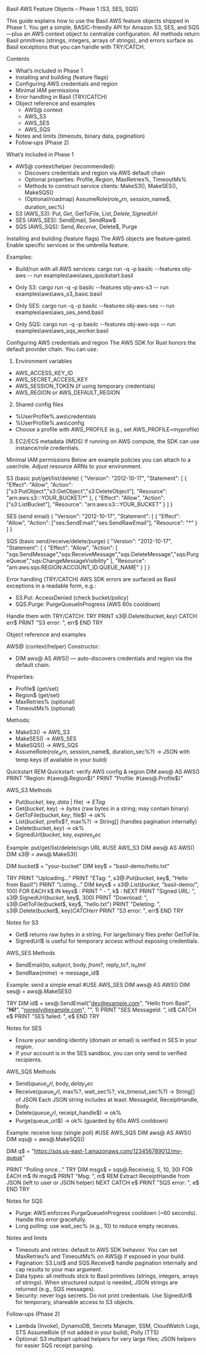 Basil AWS Feature Objects – Phase 1 (S3, SES, SQS)

This guide explains how to use the Basil AWS feature objects shipped in Phase 1. You get a simple, BASIC-friendly API for Amazon S3, SES, and SQS—plus an AWS context object to centralize configuration. All methods return Basil primitives (strings, integers, arrays of strings), and errors surface as Basil exceptions that you can handle with TRY/CATCH.

Contents
- What’s included in Phase 1
- Installing and building (feature flags)
- Configuring AWS credentials and region
- Minimal IAM permissions
- Error handling in Basil (TRY/CATCH)
- Object reference and examples
  - AWS@ context
  - AWS_S3
  - AWS_SES
  - AWS_SQS
- Notes and limits (timeouts, binary data, pagination)
- Follow‑ups (Phase 2)

What’s included in Phase 1
- AWS@ context/helper (recommended):
  - Discovers credentials and region via AWS default chain
  - Optional properties: Profile$, Region$, MaxRetries%, TimeoutMs%
  - Methods to construct service clients: MakeS3(), MakeSES(), MakeSQS()
  - (Optional/roadmap) AssumeRole$(role_arn$, session_name$, duration_sec%)
- S3 (AWS_S3): Put$, Get$, GetToFile, List$, Delete, SignedUrl$
- SES (AWS_SES): SendEmail, SendRaw$
- SQS (AWS_SQS): Send$, Receive$, Delete$, Purge

Installing and building (feature flags)
The AWS objects are feature‑gated. Enable specific services or the umbrella feature.

Examples:
- Build/run with all AWS services:
  cargo run -q -p basilc --features obj-aws -- run examples\aws\aws_quickstart.basil

- Only S3:
  cargo run -q -p basilc --features obj-aws-s3 -- run examples\aws\aws_s3_basic.basil

- Only SES:
  cargo run -q -p basilc --features obj-aws-ses -- run examples\aws\aws_ses_send.basil

- Only SQS:
  cargo run -q -p basilc --features obj-aws-sqs -- run examples\aws\aws_sqs_worker.basil

Configuring AWS credentials and region
The AWS SDK for Rust honors the default provider chain. You can use:

1) Environment variables
- AWS_ACCESS_KEY_ID
- AWS_SECRET_ACCESS_KEY
- AWS_SESSION_TOKEN (if using temporary credentials)
- AWS_REGION or AWS_DEFAULT_REGION

2) Shared config files
- %UserProfile%\.aws\credentials
- %UserProfile%\.aws\config
- Choose a profile with AWS_PROFILE (e.g., set AWS_PROFILE=myprofile)

3) EC2/ECS metadata (IMDS)
If running on AWS compute, the SDK can use instance/role credentials.

Minimal IAM permissions
Below are example policies you can attach to a user/role. Adjust resource ARNs to your environment.

S3 (basic put/get/list/delete)
{
  "Version": "2012-10-17",
  "Statement": [
    { "Effect": "Allow", "Action": ["s3:PutObject","s3:GetObject","s3:DeleteObject"], "Resource": "arn:aws:s3:::YOUR_BUCKET/*" },
    { "Effect": "Allow", "Action": ["s3:ListBucket"], "Resource": "arn:aws:s3:::YOUR_BUCKET" }
  ]
}

SES (send email)
{
  "Version": "2012-10-17",
  "Statement": [
    { "Effect": "Allow", "Action": ["ses:SendEmail","ses:SendRawEmail"], "Resource": "*" }
  ]
}

SQS (basic send/receive/delete/purge)
{
  "Version": "2012-10-17",
  "Statement": [
    { "Effect": "Allow", "Action": [
      "sqs:SendMessage","sqs:ReceiveMessage","sqs:DeleteMessage","sqs:PurgeQueue","sqs:ChangeMessageVisibility"
    ], "Resource": "arn:aws:sqs:REGION:ACCOUNT_ID:QUEUE_NAME" }
  ]
}

Error handling (TRY/CATCH)
AWS SDK errors are surfaced as Basil exceptions in a readable form, e.g.:
- S3.Put: AccessDenied (check bucket/policy)
- SQS.Purge: PurgeQueueInProgress (AWS 60s cooldown)

Handle them with TRY/CATCH:
TRY
  PRINT s3@.Delete(bucket$, key$)
CATCH err$
  PRINT "S3 error: ", err$
END TRY

Object reference and examples

AWS@ (context/helper)
Constructor:
- DIM aws@ AS AWS() — auto-discovers credentials and region via the default chain.

Properties:
- Profile$ (get/set)
- Region$  (get/set)
- MaxRetries% (optional)
- TimeoutMs%  (optional)

Methods:
- MakeS3()  → AWS_S3
- MakeSES() → AWS_SES
- MakeSQS() → AWS_SQS
- AssumeRole$(role_arn$, session_name$, duration_sec%?) → JSON with temp keys (if available in your build)

Quickstart
REM Quickstart: verify AWS config & region
DIM aws@ AS AWS()
PRINT "Region: #{aws@.Region$}"
PRINT "Profile: #{aws@.Profile$}"

AWS_S3
Methods
- Put$(bucket$, key$, data$ | file$) → ETag$
- Get$(bucket$, key$) → bytes$   (raw bytes in a string; may contain binary)
- GetToFile(bucket$, key$, file$) → ok%
- List$(bucket$, prefix$?, max%?) → String[]  (handles pagination internally)
- Delete(bucket$, key$) → ok%
- SignedUrl$(bucket$, key$, expires_sec%) → url$

Example: put/get/list/delete/sign URL
#USE AWS_S3
DIM aws@ AS AWS()
DIM s3@ = aws@.MakeS3()

DIM bucket$ = "your-bucket"
DIM key$ = "basil-demo/hello.txt"

TRY
  PRINT "Uploading..."
  PRINT "ETag: ", s3@.Put$(bucket$, key$, "Hello from Basil!")
  PRINT "Listing..."
  DIM keys$ = s3@.List$(bucket$, "basil-demo/", 100)
  FOR EACH k$ IN keys$ : PRINT " - ", k$ : NEXT
  PRINT "Signed URL: ", s3@.SignedUrl$(bucket$, key$, 300)
  PRINT "Download: ", s3@.GetToFile(bucket$, key$, "hello.txt")
  PRINT "Deleting: ", s3@.Delete(bucket$, key$)
CATCH err$
  PRINT "S3 error: ", err$
END TRY

Notes for S3
- Get$ returns raw bytes in a string. For large/binary files prefer GetToFile.
- SignedUrl$ is useful for temporary access without exposing credentials.

AWS_SES
Methods
- SendEmail(to$, subject$, body$, from$?, reply_to$?, is_html%?) → message_id$
- SendRaw$(mime$) → message_id$

Example: send a simple email
#USE AWS_SES
DIM aws@ AS AWS()
DIM ses@ = aws@.MakeSES()

TRY
  DIM id$ = ses@.SendEmail("dev@example.com", "Hello from Basil", "<b>Hi!</b>", "noreply@example.com", "", 1)
  PRINT "SES MessageId: ", id$
CATCH e$
  PRINT "SES failed: ", e$
END TRY

Notes for SES
- Ensure your sending identity (domain or email) is verified in SES in your region.
- If your account is in the SES sandbox, you can only send to verified recipients.

AWS_SQS
Methods
- Send$(queue_url$, body$, delay_sec%?) → message_id$
- Receive$(queue_url$, max%?, wait_sec%?, vis_timeout_sec%?) → String[] of JSON
  Each JSON string includes at least: MessageId, ReceiptHandle, Body.
- Delete$(queue_url$, receipt_handle$) → ok%
- Purge(queue_url$) → ok% (guarded by 60s AWS cooldown)

Example: receive loop (single poll)
#USE AWS_SQS
DIM aws@ AS AWS()
DIM sqs@ = aws@.MakeSQS()

DIM q$ = "https://sqs.us-east-1.amazonaws.com/123456789012/my-queue"

PRINT "Polling once..."
TRY
  DIM msgs$ = sqs@.Receive$(q$, 5, 10, 30)
  FOR EACH m$ IN msgs$
    PRINT "Msg: ", m$
    REM Extract ReceiptHandle from JSON (left to user or JSON helper)
  NEXT
CATCH e$
  PRINT "SQS error: ", e$
END TRY

Notes for SQS
- Purge: AWS enforces PurgeQueueInProgress cooldown (~60 seconds). Handle this error gracefully.
- Long polling: use wait_sec% (e.g., 10) to reduce empty receives.

Notes and limits
- Timeouts and retries: default to AWS SDK behavior. You can set MaxRetries% and TimeoutMs% on AWS@ if exposed in your build.
- Pagination: S3.List$ and SQS.Receive$ handle pagination internally and cap results to your max argument.
- Data types: all methods stick to Basil primitives (strings, integers, arrays of strings). When structured output is needed, JSON strings are returned (e.g., SQS messages).
- Security: never logs secrets. Do not print credentials. Use SignedUrl$ for temporary, shareable access to S3 objects.

Follow‑ups (Phase 2)
- Lambda (Invoke), DynamoDB, Secrets Manager, SSM, CloudWatch Logs, STS AssumeRole (if not added in your build), Polly (TTS)
- Optional: S3 multipart upload helpers for very large files; JSON helpers for easier SQS receipt parsing.
